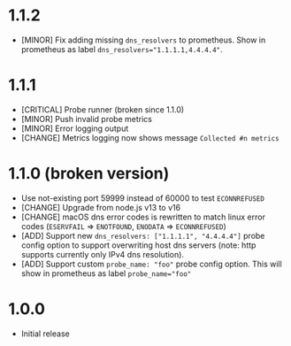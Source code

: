 # 1.1.2

- [MINOR] Fix adding missing `dns_resolvers` to prometheus. Show in prometheus as label `dns_resolvers="1.1.1.1,4.4.4.4"`.

# 1.1.1

- [CRITICAL] Probe runner (broken since 1.1.0)
- [MINOR] Push invalid probe metrics
- [MINOR] Error logging output
- [CHANGE] Metrics logging now shows message `Collected #n metrics`

# 1.1.0 (broken version)

- Use not-existing port 59999 instead of 60000 to test `ECONNREFUSED`
- [CHANGE] Upgrade from node.js v13 to v16
- [CHANGE] macOS dns error codes is rewritten to match linux error codes (`ESERVFAIL` => `ENOTFOUND`, `ENODATA` => `ECONNREFUSED`)
- [ADD] Support new `dns_resolvers: ["1.1.1.1", "4.4.4.4"]` probe config option to support overwriting host dns servers (note: http supports currently only IPv4 dns resolution).
- [ADD] Support custom `probe_name: "foo"` probe config option. This will show in prometheus as label `probe_name="foo"` 

# 1.0.0

- Initial release
